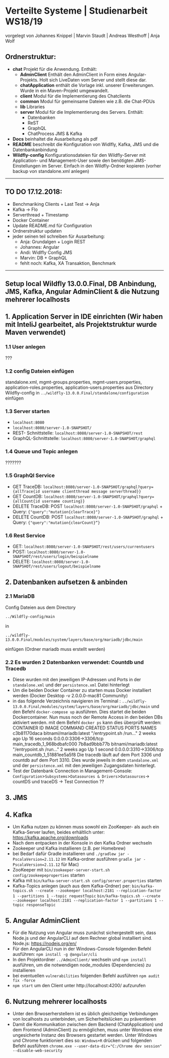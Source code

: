 # Verteilte Systeme | Studienarbeit WS18/19
 vorgelegt von Johannes Knippel | Marvin Staudt | Andreas Westhoff | Anja Wolf

## Ordnerstruktur:
*  **chat** Projekt für die Anwendung. Enthält:
    * **AdminClient** Enthält den AdminClient in Form eines Angular-Projekts. Holt sich LiveDaten vom Server und stellt diese dar.
    * **chatApplication** enthält die Vorlage inkl. unserer Erweiterungen. Wurde in ein Maven-Projekt umgewandelt.
    * **client** Modul für die Implementierung des Chatclients
    * **common** Modul für gemeinsame Dateien wie z.B. die Chat-PDUs
    * **lib** Libraries 
    * **server** Modul für die Implementierung des Servers. Enthält: 
      * Datenbanken
      * ReST
      * GraphQL
      * ChatProcess JMS & Kafka
*  **Docs** beinhaltet die Ausarbeitung als pdf
*  **README** beschreibt die Konfiguration von Widlfly, Kafka, JMS und die Datenbankanbindung
*  **Wildfly-config** Konfigurationsdateien für den Wildfly-Server mit Application- und Management-User sowie den benötigten JMS-Einstellungen im Server. Einfach in den Wildfly-Ordner kopieren (vorher backup von standalone.xml anlegen)

_______________________________________________________________________________________________________

## TO DO 17.12.2018:
* Benchmariking Clients + Last Test     -> Anja    
* Kafka                                 -> Flo
* Serverthread            + Timestamp  
* Docker Container
* Update README.md für Configuration
* Ordnerstruktur updaten
* jeder seinen teil schreiben für Ausarbeitung:
  * Anja: Grundalgen + Login REST
  * Johannes: Angular
  * Andi: Widlfly Config JMS
  * Marvin: DB + GraphQL
  * fehlt noch: Kafka, XA Transaktion, Benchmark

_______________________________________________________________________________________________________

## Setup local Wildfly 13.0.0.Final, DB Anbindung, JMS, Kafka, Angular AdminClient & die Nutzung mehrerer localhosts

## 1. Application Server in IDE einrichten (Wir haben mit InteliJ gearbeitet, als Projektstruktur wurde Maven verwendet) 

### 1.1 User anlegen 

???

### 1.2 config Dateien einfügen

standalone.xml, mgmt-groups.properties, mgmt-users.properties, application-roles.properties, application-users.properties aus Directory Wildfly-config in `../wildfly-13.0.0.Final/standalone/configuration` einfügen

### 1.3 Server starten

* `localhost:8080`
* `localhost:8080/server-1.0-SNAPSHOT/`
* REST- Schnittstelle:  `localhost:8080/server-1.0-SNAPSHOT/rest`
* GraphQL-Schnittstelle: `localhost:8080/server-1.0-SNAPSHOT/graphql`

### 1.4 Queue und Topic anlegen

??????? 

### 1.5 GraphQl Service

* GET TraceDB: `localhost:8080/server-1.0-SNAPSHOT/graphql?query={allTrace{id username clientthread message serverthread}}`
* GET CountDB: `localhost:8080/server-1.0-SNAPSHOT/graphql?query={allCount{id username counting}}`
* DELETE TraceDB: POST `localhost:8080/server-1.0-SNAPSHOT/graphql` + Query: `{"query":"mutation{clearTrace}"}`
* DELETE CountDB: POST `localhost:8080/server-1.0-SNAPSHOT/graphql` + Query: `{"query":"mutation{clearCount}“}`

### 1.6 Rest Service 

* GET: `localhost:8080/server-1.0-SNAPSHOT/rest/users/currentusers`
* POST: `localhost:8080/server-1.0-SNAPSHOT/rest/users/login/beispielname`
* DELETE: `localhost:8080/server-1.0-SNAPSHOT/rest/users/logout/beispielname`

## 2. Datenbanken aufsetzen & anbinden

### 2.1 MariaDB 
Config Dateien aus dem Directory 

`../Wildfly-config/main` 

in
 
`../wildfly-13.0.0.Final/modules/system/layers/base/org/mariadb/jdbc/main`

einfügen (Ordner mariadb muss erstellt werden)

### 2.2 Es wurden 2 Datenbanken verwendet: Countdb und Tracedb
* Diese wurden mit den jeweiligen IP-Adressen und Ports in der `standalone.xml` und der `persistence.xml` Datei hinterlegt
* Um die beiden Docker Container zu starten muss Docker installiert werden (Docker Desktop -v 2.0.0.0-mac81 Community)
* in das folgende Verzeichnis navigieren im Terminal : `../wildfly-13.0.0.Final/modules/system/layers/base/org/mariadb/jdbc/main` und den Befehl `docker-compose up` ausführen. Dies startet die beiden Dockercontainer. Nun muss noch der Remote Access in den beiden DBs aktiviert werden. 
mit dem Befehl  `docker ps` kann dies überprüft werden:
CONTAINER ID        IMAGE                    COMMAND                  CREATED             STATUS              PORTS                    NAMES
c3b81170daca        bitnami/mariadb:latest   "/entrypoint.sh /run…"   2 weeks ago         Up 16 seconds       0.0.0.0:3306->3306/tcp   main_tracedb_1_968bdbafc000
7b8ad9bbb77b        bitnami/mariadb:latest   "/entrypoint.sh /run…"   2 weeks ago         Up 1 second         0.0.0.0:3310->3306/tcp   main_countdb_1_51881ee5a5f8
Die tracedb läuft auf dem Port 3306 und countdb auf dem Port 3310. Dies wurde jeweils in dem `standalone.xml` und der `persistence.xml` mit den jeweiligen Zugangsdaten hinterlegt. 
* Test der Datenbank Connection in Management-Console: `Configuration`>`Subsystems`>`Datasources & Drivers`>`Datasources`-> countDS und traceDS -> Test Connection
??

## 3. JMS

## 4. Kafka
* Um Kafka nutzen zu können muss sowohl ein ZooKeeper- als auch ein Kafka-Server laufen, beides erhältlich unter: https://kafka.apache.org/downloads
* Nach dem entpacken in der Konsole in den Kafka Ordner wechseln
* Zookeeper und Kafka installieren (z.B. per Homebrew)
* bei Bedarf dafür Gradle installieren und `./gradlew jar -PscalaVersion=2.11.12` im Kafka-ordner ausführen `gradle jar -PscalaVersion=2.11.12` für Mac)
* ZooKeeper mit `bin/zookeeper-server-start.sh config/zookeepeproperties` starten
* Kafka mit `bin/kafka-server-start.sh config/server.properties` starten
* Kafka-Topics anlegen (auch aus dem Kafka-Ordner) per: 
 `bin/kafka-topics.sh --create --zookeeper localhost:2181 --replication-factor 1 --partitions 1 --topic requestTopic`
 `bin/kafka-topics.sh --create --zookeeper localhost:2181 --replication-factor 1 --partitions 1 --topic responseTopic`      

## 5. Angular AdminClient
* Für die Nutzung von Angular muss zunächst sichergestellt sein, dass Node.js und der AngularCLI auf dem Rechner global installiert sind. Node.js: https://nodejs.org/en/
* Für den AngularCLI nun in der Windows-Console folgenden Befehl ausführen: `npm install -g @angular/cli`
* In den Projektordner `../AdminClient/` wechseln und `npm install` ausführen, um die notwendigen node_modules (Dependencies) zu installieren
* bei eventuellen `vulnerabilities` folgenden Befehl ausführen `npm audit fix -force`
* `npm start` um den Client unter http://localhost:4200/ aufzurufen

## 6. Nutzung mehrerer localhosts
* Unter den Brwoserherstellern ist es üblich gleichzeitige Verbindungen von localhosts zu unterbinden, um Sicherheitslücken zu präventieren
* Damit die Kommunikation zwischen dem Backend (ChatApplication) und dem Frontend (AdminClient) zu ermöglichen, muss unter Wondows eine ungesicherte Instanz des Browsers gestartet werden. Unter Windows und Chrome funktioniert dies so: `Windows+R` drücken und folgenden Befehl ausführen `chrome.exe --user-data-dir="C:/Chrome dev session" --disable-web-security`
